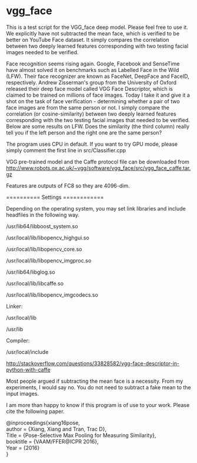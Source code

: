 # vgg_face
This is a test script for the VGG_face deep model. Please feel free to use it. We explicitly have not subtracted the mean face, which is verified to be better on YouTube Face dataset. It simply compares the correlation between two deeply learned features corresponding with two testing facial images needed to be verified.

Face recognition seems rising again. Google, Facebook and SenseTime have almost solved it on benchmarks such as Labelled Face in the Wild (LFW). Their face recognizer are known  as FaceNet, DeepFace and FaceID, respectively. Andrew Zisserman's group from the University of Oxford released their deep face model called VGG Face Descriptor, which is claimed to be trained on millions of  face images. Today I take it and give it a shot on the task of face verification - determining whether a pair of two face images are from the same person or not.  I simply compare the correlation (or cosine-similarity) between two deeply learned features corresponding with the two testing facial images that needed to be verified. Below are some results on LFW. Does the similarity (the third column) really tell you if the left person and the right one are the same person?

The program uses CPU in default. If you want to try GPU mode, please simply comment the first line in src/Classifier.cpp

VGG pre-trained model and the Caffe protocol file can be downloaded from http://www.robots.ox.ac.uk/~vgg/software/vgg_face/src/vgg_face_caffe.tar.gz

Features are outputs of FC8 so they are 4096-dim.

========== Settings ============

Depending on the operating system, you may set link libraries and include headfiles in the following way.

/usr/lib64/libboost_system.so

/usr/local/lib/libopencv_highgui.so

/usr/local/lib/libopencv_core.so

/usr/local/lib/libopencv_imgproc.so

/usr/lib64/libglog.so

/usr/local/lib/libcaffe.so

/usr/local/lib/libopencv_imgcodecs.so

Linker:

/usr/local/lib

/usr/lib

Compiler:

/usr/local/include

http://stackoverflow.com/questions/33828582/vgg-face-descriptor-in-python-with-caffe

Most people argued if subtracting the mean face is a necessity. From my experiments, I would say no. You do not need to subtract a fake mean to the input images.

I am more than happy to know if this program is of use to your work.
Please cite the following paper.

@inproceedings{xiang16pose,  
  author = {Xiang, Xiang and Tran, Trac D},<br>
  Title = {Pose-Selective Max Pooling for Measuring Similarity},<br>
  booktitle = {VAAM/FFER@ICPR 2016},<br>
  Year  = {2016}<br>
}
